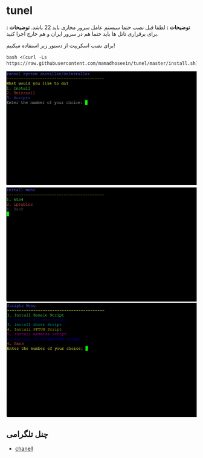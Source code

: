 # tunel

**توضیحات :** لطفا قبل نصب حتما سیستم عامل سرور مجازی باید 22 باشد.
**توضیحات :** برای برقراری تانل ها باید حتما هم در سرور ایران و هم خارج اجرا کنید.


برای نصب اسکریپت از دستور زیر استفاده میکنیم!

```
bash <(curl -Ls https://raw.githubusercontent.com/mamadhoseein/tunel/master/install.sh)
```


![1](./e.png)
![2](./m.png)
![3](./i.png)

## چنل تلگرامی

- [chanell](http://t.me/vpns_shop)
